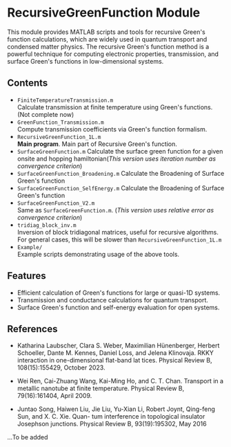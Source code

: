 # RecursiveGreenFunction Module

This module provides MATLAB scripts and tools for recursive Green's function calculations, which are widely used in quantum transport and condensed matter physics. The recursive Green's function method is a powerful technique for computing electronic properties, transmission, and surface Green's functions in low-dimensional systems.

## Contents

- `FiniteTemperatureTransmission.m`  
  Calculate transmission at finite temperature using Green's functions. (Not complete now)
- `GreenFunction_Transmission.m`  
  Compute transmission coefficients via Green's function formalism.
- `RecursiveGreenFunction_1L.m`  
  **Main program**. Main part of Recursive Green's function.
- `SurfaceGreenFunction.m`
  Calculate the surface green function for a given onsite and hopping hamiltonian(*This version uses iteration number as convergence criterion*)
- `SurfaceGreenFunction_Broadening.m` 
  Calculate the Broadening of Surface Green's function
- `SurfaceGreenFunction_SelfEnergy.m`
  Calculate the Broadening of Surface Green's function
- `SurfaceGreenFunction_V2.m`  
  Same as `SurfaceGreenFunction.m`. (*This version uses relative error as convergence criterion*)
- `tridiag_block_inv.m`  
  Inversion of block tridiagonal matrices, useful for recursive algorithms. For general cases, this will be slower than `RecursiveGreenFunction_1L.m` 
- `Example/`  
  Example scripts demonstrating usage of the above tools.

## Features

- Efficient calculation of Green's functions for large or quasi-1D systems.
- Transmission and conductance calculations for quantum transport.
- Surface Green's function and self-energy evaluation for open systems.

## References
- Katharina Laubscher, Clara S. Weber, Maximilian Hünenberger, Herbert Schoeller, Dante M.
Kennes, Daniel Loss, and Jelena Klinovaja. RKKY interaction in one-dimensional flat-band lat
tices. Physical Review B, 108(15):155429, October 2023.

- Wei Ren, Cai-Zhuang Wang, Kai-Ming Ho, and C. T. Chan. Transport in a metallic nanotube at
finite temperature. Physical Review B, 79(16):161404, April 2009.

- Juntao Song, Haiwen Liu, Jie Liu, Yu-Xian Li, Robert Joynt, Qing-feng Sun, and X. C. Xie. Quan-
tum interference in topological insulator Josephson junctions. Physical Review B, 93(19):195302, May 2016

...To be added